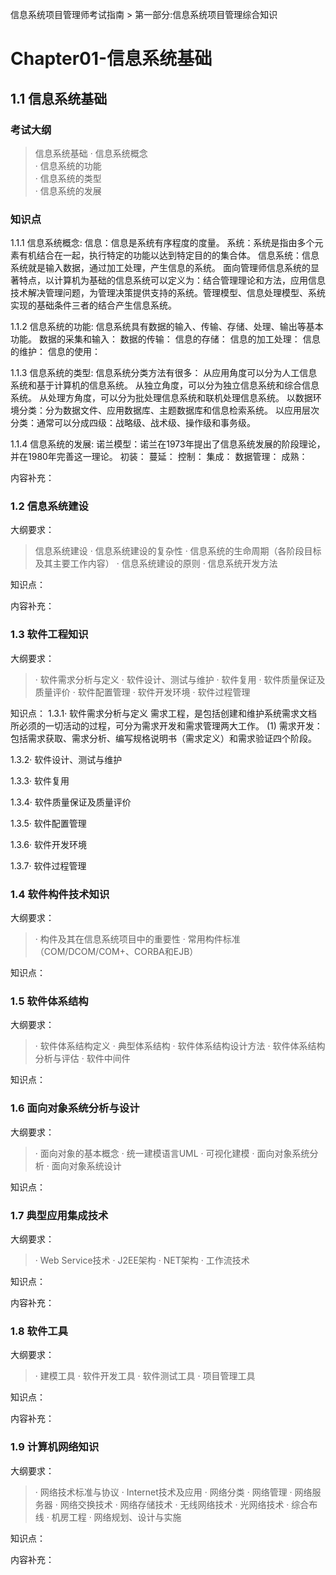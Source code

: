 信息系统项目管理师考试指南 > 第一部分:信息系统项目管理综合知识

# Chapter01-信息系统基础 


## 1.1 信息系统基础

### 考试大纲 
> 信息系统基础
> · 信息系统概念  
> · 信息系统的功能  
> · 信息系统的类型  
> · 信息系统的发展  

### 知识点

1.1.1 信息系统概念:
信息：信息是系统有序程度的度量。
系统：系统是指由多个元素有机结合在一起，执行特定的功能以达到特定目的的集合体。
信息系统：信息系统就是输入数据，通过加工处理，产生信息的系统。
面向管理师信息系统的显著特点，以计算机为基础的信息系统可以定义为：结合管理理论和方法，应用信息技术解决管理问题，为管理决策提供支持的系统。管理模型、信息处理模型、系统实现的基础条件三者的结合产生信息系统。

1.1.2 信息系统的功能:
信息系统具有数据的输入、传输、存储、处理、输出等基本功能。
数据的采集和输入：
数据的传输：
信息的存储：
信息的加工处理：
信息的维护：
信息的使用：


1.1.3 信息系统的类型:
信息系统分类方法有很多：
从应用角度可以分为人工信息系统和基于计算机的信息系统。
从独立角度，可以分为独立信息系统和综合信息系统。
从处理方角度，可以分为批处理信息系统和联机处理信息系统。
以数据环境分类：分为数据文件、应用数据库、主题数据库和信息检索系统。
以应用层次分类：通常可以分成四级：战略级、战术级、操作级和事务级。

1.1.4 信息系统的发展:
诺兰模型：诺兰在1973年提出了信息系统发展的阶段理论，并在1980年完善这一理论。
初装：
蔓延：
控制：
集成：
数据管理：
成熟：

内容补充：


### 1.2 信息系统建设

大纲要求： 
> 信息系统建设
> · 信息系统建设的复杂性 
> · 信息系统的生命周期（各阶段目标及其主要工作内容） 
> · 信息系统建设的原则 
> · 信息系统开发方法 

知识点：


内容补充：




### 1.3 软件工程知识 

大纲要求：
> · 软件需求分析与定义 
> · 软件设计、测试与维护 
> · 软件复用 
> · 软件质量保证及质量评价 
> · 软件配置管理 
> · 软件开发环境 
> · 软件过程管理 

知识点：
1.3.1· 软件需求分析与定义 
需求工程，是包括创建和维护系统需求文档所必须的一切活动的过程，可分为需求开发和需求管理两大工作。
(1) 需求开发： 包括需求获取、需求分析、编写规格说明书（需求定义）和需求验证四个阶段。

1.3.2· 软件设计、测试与维护


1.3.3· 软件复用 


1.3.4· 软件质量保证及质量评价 


1.3.5· 软件配置管理 


1.3.6· 软件开发环境 


1.3.7· 软件过程管理 




### 1.4 软件构件技术知识 

大纲要求：
> · 构件及其在信息系统项目中的重要性 
> · 常用构件标准（COM/DCOM/COM+、CORBA和EJB） 

知识点：



### 1.5 软件体系结构 

大纲要求：
> · 软件体系结构定义 
> · 典型体系结构 
> · 软件体系结构设计方法 
> · 软件体系结构分析与评估 
> · 软件中间件 

知识点：




### 1.6 面向对象系统分析与设计 

大纲要求：
> · 面向对象的基本概念 
> · 统一建模语言UML 
> · 可视化建模 
> · 面向对象系统分析 
> · 面向对象系统设计 

知识点：




### 1.7 典型应用集成技术 

大纲要求：
> · Web Service技术 
> · J2EE架构 
> · NET架构 
> · 工作流技术 

知识点：


内容补充：




### 1.8 软件工具 

大纲要求：
> · 建模工具 
> · 软件开发工具 
> · 软件测试工具 
> · 项目管理工具 

知识点：


内容补充：




### 1.9 计算机网络知识 

大纲要求：
> · 网络技术标准与协议 
> · Internet技术及应用 
> · 网络分类 
> · 网络管理 
> · 网络服务器 
> · 网络交换技术 
> · 网络存储技术 
> · 无线网络技术 
> · 光网络技术 
> · 综合布线 
> · 机房工程 
> · 网络规划、设计与实施 

知识点：


内容补充：









